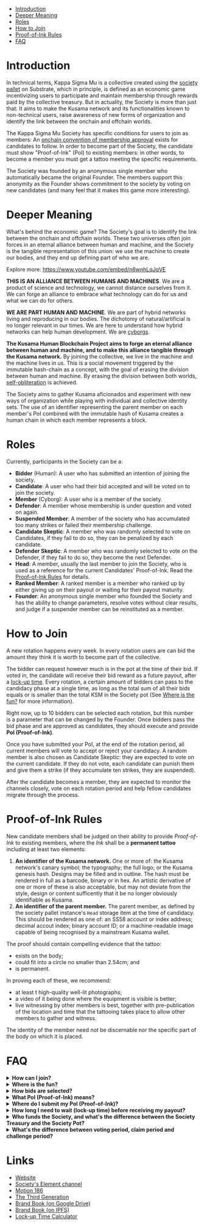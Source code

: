 - [Introduction](#introduction)
- [Deeper Meaning](#deeper-meaning)
- [Roles](#roles)
- [How to Join](#how-to-join)
- [Proof-of-Ink Rules](#proof-of-ink-rules)
- [FAQ](#faq)

# Introduction

In technical terms, Kappa Sigma Mu is a collective created using the [society pallet](https://github.com/paritytech/substrate/tree/master/frame/society) on Substrate, which in principle, is defined as an economic game incentivizing users to participate and maintain membership through rewards paid by the collective treasury. But in actuality, the Society is more than just that: It aims to make the Kusama network and its functionalities known to non-technical users, raise awareness of new forms of organization and identify the link between the onchain and offchain worlds.

The Kappa Sigma Mu Society has specific conditions for users to join as members: An [onchain convention of membership approval](https://ksmsociety.io/explore/poi/rules) exists for candidates to follow. In order to become part of the Society, the candidate must show "Proof-of-Ink" (PoI) to existing members: in other words, to become a member you must get a tattoo meeting the specific requirements.

The Society was founded by an anonymous single member who automatically became the original Founder. The members support this anonymity as the Founder shows commitment to the society by voting on new candidates (and many feel that it makes this game more interesting).

# Deeper Meaning

What's behind the economic game? The Society's goal is to identify the link between the onchain and offchain worlds. These two universes often join forces in an eternal alliance between human and machine, and the Society is the tangible representation of this union: we use the machine to create our bodies, and they end up defining part of who we are.

Explore more: https://www.youtube.com/embed/n6wnhLqJqVE

**THIS IS AN ALLIANCE BETWEEN HUMANS AND MACHINES**. We are a product of science and technology, we cannot distance ourselves from it. We can forge an alliance to embrace what technology can do for us and what we can do for others.

**WE ARE PART HUMAN AND MACHINE**. We are part of hybrid networks living and reproducing in our bodies. The dichotomy of natural/artificial is no longer relevant in our times. We are here to understand how hybrid networks can help human development. We are [cyborgs](https://en.wikipedia.org/wiki/A_Cyborg_Manifesto).

**The Kusama Human Blockchain Project aims to forge an eternal alliance between human and machine, and to make this alliance tangible through the Kusama network.** By joining the collective, we live in the machine and the machine lives in us. This is a social movement triggered by the immutable hash-chain as a concept, with the goal of erasing the division between human and machine. By erasing the division between both worlds, [self-obliteration](http://filmslie.com/watch-yayoi-kusama-self-obliteration-dissolve-identity/) is achieved.

The Society aims to gather Kusama aficionados and experiment with new ways of organization while playing with individual and collective identity sets. The use of an identifier representing the parent member on each member's PoI combined with the immutable hash of Kusama creates a human chain in which each member represents a block.

# Roles

Currently, participants in the Society can be a:

- **Bidder** (Human): A user who has submitted an intention of joining the society.
- **Candidate**: A user who had their bid accepted and will be voted on to join the society.
- **Member** (Cyborg): A user who is a member of the society.
- **Defender**: A member whose membership is under question and voted on again.
- **Suspended Member**: A member of the society who has accumulated too many strikes or failed their membership challenge.
- **Candidate Skeptic**: A member who was randomly selected to vote on Candidates, if they fail to do so, they can be penalized by each candidate.
- **Defender Skeptic**: A member who was randomly selected to vote on the Defender, if they fail to do so, they become the next Defender.
- **Head**: A member, usually the last member to join the Society, who is used as a reference for the current Candidates' Proof-of-Ink. Read the [Proof-of-Ink Rules](#proof-of-ink-rules) for details.
- **Ranked Member**: A ranked member is a member who ranked up by either giving up on their payout or waiting for their payout maturity.
- **Founder**: An anonymous single member who founded the Society and has the ability to change parameters, resolve votes without clear results, and judge if a suspender member can be reinstituted as a member.

# How to Join

A new rotation happens every week. In every rotation users are can bid the amount they think it is worth to become part of the collective.

The bidder can request however much is in the pot at the time of their bid. If voted in, the candidate will receive their bid reward as a future payout, after a [lock-up time](#faq). Every rotation, a certain amount of bidders can pass to the candidacy phase at a single time, as long as the total sum of all their bids equals or is smaller than the total KSM in the Society pot (See [Where is the fun?](#where-is-the-fun) for more information).

Right now, up to 10 bidders can be selected each rotation, but this number is a parameter that can be changed by the Founder. Once bidders pass the bid phase and are approved as candidates, they should execute and provide **PoI (Proof-of-Ink)**.

Once you have submitted your PoI, at the end of the rotation period, all current members will vote to accept or reject your candidacy. A random member is also chosen as Candidate Skeptic: they are expected to vote on the current candidate. If they do not vote, each candidate can punish them and give them a strike (if they accumulate ten strikes, they are suspended).

After the candidate becomes a member, they are expected to monitor the channels closely, vote on each rotation period and help fellow candidates migrate through the process.

# Proof-of-Ink Rules

New candidate members shall be judged on their ability to provide *Proof-of-Ink* to existing members, where the *Ink* shall be a **permanent tattoo** including at least two elements:

1. **An identifier of the Kusama network.** One or more of: the Kusama network's canary symbol; the typography; the full logo; or the Kusama genesis hash. Designs may be filled and in outline. The hash must be rendered in full as a barcode, binary or in hex. An artistic derivative of one or more of these is also acceptable, but may not deviate from the style, design or content sufficently that it be no longer obviously identifiable as Kusama.
2. **An identifier of the parent member.** The parent member, as defined by the society pallet instance's `Head` storage item at the time of candidacy. This should be rendered as one of: an SS58 account or index address; decimal accout index; binary account ID; or a machine-readable image capable of being recognised by a mainstream Kusama wallet.

The proof should contain compelling evidence that the tattoo:
- exists on the body;
- could fit into a circle no smaller than 2.54cm; and
- is permanent.

In proving each of these, we recommend:
- at least t high-quality well-lit photographs;
- a video of it being done where the equipment is visible is better;
- live witnessing by other members is best, together with pre-publication of the location and time that the tattooing takes place to allow other members to gather and witness.

The identity of the member need *not* be discernable nor the specific part of the body on which it is placed.

# FAQ

<p>
<details>
<summary><b>How can I join?</b></summary>
Read the How to Join section of this Wiki, and visit the Website (see Links below) to submit your bid.
</details>

<details>
<summary><b>Where is the fun?</b></summary>
Bidders can "outbid" each other, meaning that if one bidder decides to try to bid for the total amount of the pot, others can submit smaller bids and eventually push the first bidder out of the game right before the rotation period is over, this is called "bid sniping".
</details>

<details>
<summary><b>How bids are selected?</b></summary>
All candidates get a portion of the pot after they are elected as members: this amount equals their bid. Let's say there is 100 KSM in the pot. Person A bids 100, but then person B bids 40 and person C bids 55. Since both person B and C's bids add up to less than the pot, both their bids would be accepted and person A's wouldn't. After the rotation period ends, bids B and C turn into candidates and need to present PoI (Proof-of-Ink).
</details>

<details>
<summary><b>What PoI (Proof-of-Ink) means?</b></summary>
Proof-of-Ink is the process of getting tatooed according to the Society Rules and presenting proof to the members. The proof should contain compelling evidence that the tattoo exists on the body, it is larger than 2.54cm, and is permanent. In order to validate each of these requirements, we recommend high-quality well-lit photographs, a video of it being done where the equipment is visible, or have a current Society member present as a witness. If you wish to have a Society member present as a witness, please provide the Society members prior with the date, time, location of the in the Kappa Sigma Mu Element channel. The identity of the candidate or the specific part of the body on which it is placed does not need to be disclosed (see Rules for more details).
</details>

<details>
<summary><b>Where do I submit my PoI (Proof-of-Ink)?</b></summary>
Members expect candidates to submit PoI on the Society's Element channel (see Links below).
</details>

<details>
<summary><b>How long I need to wait (lock-up time) before receiving my payout?</b></summary>
Your payout is unlocked and can be moved to your account after the lock-up time elapses. The lock-up time is calculated using this formula: "y = (100 - 50000) / (x + 500)", where "x" is the current number of members, and "y" is the percentage out of the maximum lock-up time (currently 36 months). For example, if you're the 200th member to join the society, "x" is 200 and "y" results in "28.57". This means you'll have to wait 28.57% of 36 months, or roughly 313 days. You can find a link to the equation in the Links section to help you with your calculation.
</details>

<details>
<summary><b>Who funds the Society, and what's the difference between the Society Treasury and the Society Pot?</b></summary>
At present, the Society Treasury is being funded by a 0.2% burn of Kusama Treasury each spend period (current spend period is 6 days). Meanwhile, at the beginning of every rotation, a constant amount of KSM is sent from the Society Treasury to the Society Pot. This constant amount is defined by runtime upgrades and the current amount is 16.666 KSM per week. The Society Pot works as a limiter of how many bids are accepted every rotation.
</details>

<details>
<summary><b>What's the difference between voting period, claim period and challenge period?</b></summary>

All periods happen inside a rotation period that lasts 1 week (in current parameters). This means that the voting period and challenge period run in parallel and both last 1 week (in current parameters). The claim period, however, happens inside the voting period.

**Voting Period**\
**Purpose**: Voting periods are specifically designed for the assessment and selection of candidates who wish to become members of the Society.
**Candidate Evaluation**: During this period, existing members vote on the candidates.
**Voting Mechanism**: Members may vote on any candidate at any time, and a 'clear result' for a candidate is determined when the votes for approval or rejection are twice as many as the votes for the alternative.
**Outcome**: Depending on the voting results, a candidate can be approved as a member, or their candidacy can be rejected.
**Role of the Candidate Skeptic**: The Candidate Skeptic, selected randomly from the members, plays a crucial role during this period. They are accountable for their voting actions and can be penalized for invalid or missing votes.

**Claim Period**\
**Purpose**: Claim periods are specifically designed for Candidates to claim their membership after achieving a clear approval.
**Outcome**: A Candidate with clear approval claims their membership and becomes a Member (Cyborg).

**Challenge Period**\
**Purpose**: Challenge periods focus on the continuous assessment of a current members. In every new Challenge Period a member becomes the Defender and needs to defender their membership.
**Defender Selection**: A member is chosen to be the Defender, who must then provide evidence of their continued eligibility and contribution to the Society. The Defender can be randomly selected or the a Defender Skeptic who failed to vote in the previous rotation.
**Voting on Defender**: Other members vote on the Defender's evidence. This can result in the Defender either maintaining their membership or being removed from the Society.
**Role of the Defender Skeptic**: A Defender Skeptic is selected for each period. They are responsible for reviewing the Defender's case and voting accordingly. Like in the voting period, the Defender Skeptic faces consequences for not voting or voting against a clear majority, and becomes the Defender in the next round.

**Key Differences**\
**Focus**: Voting periods are centered around candidates, while claim periods are centered around approved candidates becoming members. Lastly, challenge periods are about evaluating the ongoing membership of current members.
**Outcomes**: The outcome of a voting period is the acceptance or rejection of new members. For challenge periods, the outcome affects the ongoing membership status of existing members.
</details>
</p>

# Links
- [Website](https://ksmsociety.io)
- [Society's Element channel](https://matrix.to/#/!BUmiAAnAYSRGarqwOt:matrix.parity.io?via=matrix.parity.io&via=matrix.org&via=web3.foundation)
- [Motion 186](https://kusama.polkassembly.io/motion/186)
- [The Third Generation](https://www.youtube.com/watch?v=zkopOJQvmFk)
- [Brand Book (on Google Drive)](https://drive.google.com/drive/u/1/folders/1ReG63yRvPgIRRyryDTbrACHELcZoMkA3)
- [Brand Book (on IPFS)](https://cloudflare-ipfs.com/ipfs/QmTvCsRfGXhPN4kqu19hhYV2zR7dCB1RFR6D7JUaxRpkxF#x-ipfs-companion-no-redirect)
- [Lock-up Time Calculator](https://www.desmos.com/calculator/2siqdid5jy)
